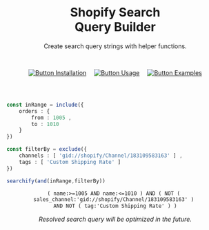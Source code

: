 
<br>

<div align = center >

# Shopify Search <br> Query Builder

Create search query strings with helper functions.

</div>

<br>

<div align = center >

[![Button Installation]][Installation]  
[![Button Usage]][Usage]  
[![Button Examples]][Examples]

</div>

<br>

```ts

const inRange = include({
    orders : {
        from : 1005 ,
        to : 1010
    }
})

const filterBy = exclude({
    channels : [ 'gid://shopify/Channel/183109583163' ] ,
    tags : [ 'Custom Shipping Rate' ]
})

searchify(and(inRange,filterBy))
```

<div align = center >

```txt
( name:>=1005 AND name:<=1010 ) AND ( NOT ( 
sales_channel:'gid://shopify/Channel/183109583163' ) 
AND NOT ( tag:'Custom Shipping Rate' ) )
```

*Resolved search query will be optimized in the future.*

</div>

<br>

<!----------------------------------------------------------------------------->

[Button Installation]: https://img.shields.io/badge/Installation-539c3f?style=for-the-badge&logoColor=white&logo=docusign
[Button Examples]: https://img.shields.io/badge/Examples-14539a?style=for-the-badge&logoColor=white&logo=apacheparquet
[Button Usage]: https://img.shields.io/badge/Usage-b85b4a?style=for-the-badge&logoColor=white&logo=applearcade


[Installation]: https://github.com/DoomCommerce/Shopify-Search/tree/Stable/Documentation/Installation.md
[Examples]: https://github.com/DoomCommerce/Shopify-Search/tree/Stable/Examples
[Usage]: https://github.com/DoomCommerce/Shopify-Search/tree/Stable/Documentation/Usage.md
